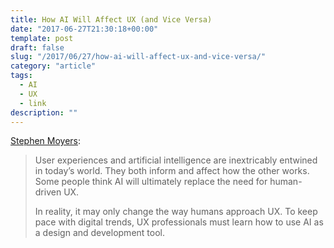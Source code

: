 ```yaml
---
title: How AI Will Affect UX (and Vice Versa)
date: "2017-06-27T21:30:18+00:00"
template: post
draft: false
slug: "/2017/06/27/how-ai-will-affect-ux-and-vice-versa/"
category: "article"
tags:
  - AI
  - UX
  - link
description: ""
---
```


<a href="https://speckyboy.com/ai-will-affect-ux-vice-versa/">Stephen Moyers</a>:
<blockquote>User experiences and artificial intelligence are inextricably entwined in today’s world. They both inform and affect how the other works. Some people think AI will ultimately replace the need for human-driven UX.

In reality, it may only change the way humans approach UX. To keep pace with digital trends, UX professionals must learn how to use AI as a design and development tool.</blockquote>